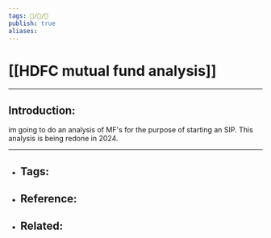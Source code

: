 ```yaml
---
tags: 🧠️/📝️/🌱️
publish: true
aliases: 
---
```


# [[HDFC mutual fund analysis]]

---

## Introduction: 
im going to do an analysis of MF's for the purpose of starting an SIP. This analysis is being redone in 2024. 

---

- Tags: 
	- 
- Reference:
	- 
- Related:
	- 
